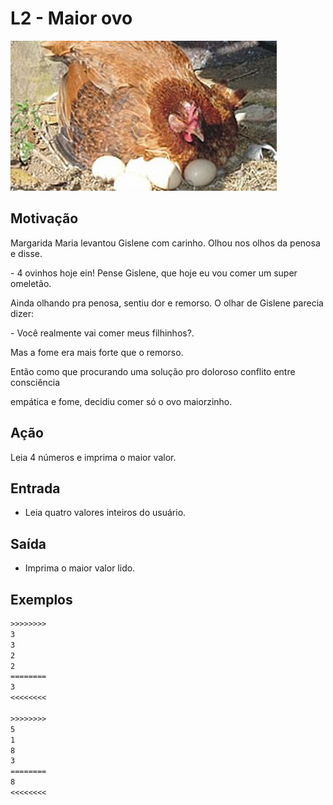 # L2 - Maior ovo

![_](cover.jpg)

## Motivação

Margarida Maria levantou Gislene com carinho. Olhou nos olhos da penosa e disse.

\- 4 ovinhos hoje ein! Pense Gislene, que hoje eu vou comer um super omeletão.

Ainda olhando pra penosa, sentiu dor e remorso. O olhar de Gislene parecia dizer:

\- Você realmente vai comer meus filhinhos?.

Mas a fome era mais forte que o remorso.

Então como que procurando uma solução pro doloroso conflito entre consciência

empática e fome, decidiu comer só o ovo maiorzinho.

## Ação

Leia 4 números e imprima o maior valor.

## Entrada

* Leia quatro valores inteiros do usuário.

## Saída

* Imprima o maior valor lido.

## Exemplos

```txt
>>>>>>>>
3
3
2
2
========
3
<<<<<<<<

>>>>>>>>
5
1
8
3
========
8
<<<<<<<<
```
